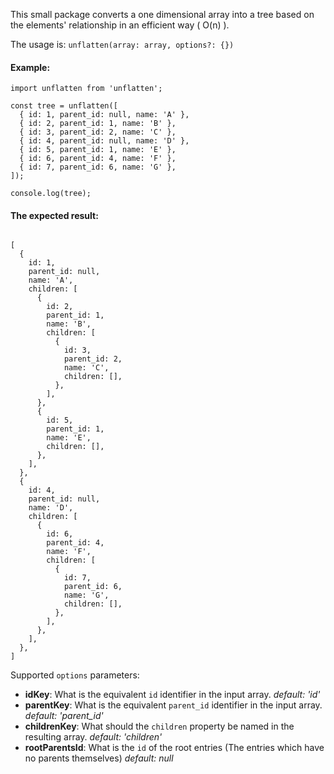 This small package converts a one dimensional array into a tree based on the elements' relationship in an efficient way ( O(n) ).

The usage is:
`unflatten(array: array, options?: {})`

#### Example:

```
import unflatten from 'unflatten';

const tree = unflatten([
  { id: 1, parent_id: null, name: 'A' },
  { id: 2, parent_id: 1, name: 'B' },
  { id: 3, parent_id: 2, name: 'C' },
  { id: 4, parent_id: null, name: 'D' },
  { id: 5, parent_id: 1, name: 'E' },
  { id: 6, parent_id: 4, name: 'F' },
  { id: 7, parent_id: 6, name: 'G' },
]);

console.log(tree);
```

#### The expected result:
```

[
  {
    id: 1,
    parent_id: null,
    name: 'A',
    children: [
      {
        id: 2,
        parent_id: 1,
        name: 'B',
        children: [
          {
            id: 3,
            parent_id: 2,
            name: 'C',
            children: [],
          },
        ],
      },
      {
        id: 5,
        parent_id: 1,
        name: 'E',
        children: [],
      },
    ],
  },
  {
    id: 4,
    parent_id: null,
    name: 'D',
    children: [
      {
        id: 6,
        parent_id: 4,
        name: 'F',
        children: [
          {
            id: 7,
            parent_id: 6,
            name: 'G',
            children: [],
          },
        ],
      },
    ],
  },
]
```

Supported `options` parameters:

- __idKey__: What is the equivalent `id` identifier in the input array. _default: 'id'_ 
- __parentKey__: What is the equivalent `parent_id` identifier in the input array. _default: 'parent_id'_
- __childrenKey__: What should the `children` property be named in the resulting array. _default: 'children'_
- __rootParentsId__: What is the `id` of the root entries (The entries which have no parents themselves) _default: null_